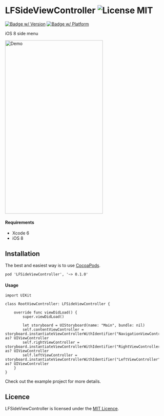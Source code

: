 # LFSideViewController ![License MIT](https://go-shields.herokuapp.com/license-MIT-blue.png)
[![Badge w/ Version](https://cocoapod-badges.herokuapp.com/v/LFSideViewController/badge.png)](http://cocoadocs.org/docsets/LFSideViewController)
[![Badge w/ Platform](https://cocoapod-badges.herokuapp.com/p/LFSideViewController/badge.svg)](http://cocoadocs.org/docsets/LFSideViewController)

iOS 8 side menu

<img src="https://raw.githubusercontent.com/luisfcofv/LFSideViewController/master/LFSideViewController.gif?" alt="Demo" width="320" height="568" />

#### Requirements

* Xcode 6
* iOS 8

## Installation
The best and easiest way is to use [CocoaPods](http://cocoapods.org).

    pod 'LFSideViewController', '~> 0.1.0'

#### Usage

```
import UIKit

class RootViewController: LFSideViewController {

    override func viewDidLoad() {
        super.viewDidLoad()

        let storyboard = UIStoryboard(name: "Main", bundle: nil)
        self.contentViewController = storyboard.instantiateViewControllerWithIdentifier("NavigationViewController") as? UIViewController
        self.rightViewController = storyboard.instantiateViewControllerWithIdentifier("RightViewController") as? UIViewController
        self.leftViewController = storyboard.instantiateViewControllerWithIdentifier("LeftViewController") as? UIViewController
    }
}
```

Check out the example project for more details.

## Licence

LFSideViewController is licensed under the [MIT Licence](LICENSE).
